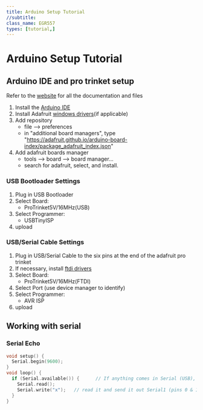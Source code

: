 ```yaml
---
title: Arduino Setup Tutorial
//subtitle:
class_name: EGR557
types: [tutorial,] 
---
```


# Arduino Setup Tutorial

## Arduino IDE and pro trinket setup

Refer to the [website](https://www.adafruit.com/product/2000) for all the documentation and files


1. Install the [Arduino IDE](https://www.arduino.cc/)
1. Install Adafruit [windows drivers](https://learn.adafruit.com/adafruit-arduino-ide-setup/windows-setup)(if applicable)
1. Add repository
    * file --> preferences
    * in "additional board managers", type "https://adafruit.github.io/arduino-board-index/package_adafruit_index.json"
1. Add adafruit boards manager
    * tools --> board --> board manager...
    * search for adafruit, select, and install.

### USB Bootloader Settings

1. Plug in USB Bootloader
1. Select Board:
    * ProTrinket5V/16MHz(USB)
1. Select Programmer:
    * USBTinyISP
1. upload

### USB/Serial Cable Settings

1. Plug in USB/Serial Cable to the six pins at the end of the adafruit pro trinket
1. If necessary, install [ftdi drivers](http://www.ftdichip.com/Drivers/VCP.htm)
1. Select Board:
    * ProTrinket5V/16MHz(FTDI)
1. Select Port (use device manager to identify)
1. Select Programmer:
    * AVR ISP
1. upload

<!--## Getting an arduino working with an RC Servo Motor
```{C}
asdf
```
-->

## Working with serial

### Serial Echo

```C
void setup() {
  Serial.begin(9600);
}
void loop() {
  if (Serial.available()) {      // If anything comes in Serial (USB),
    Serial.read();
    Serial.write("x");   // read it and send it out Serial1 (pins 0 & 1)
  }
}
```
